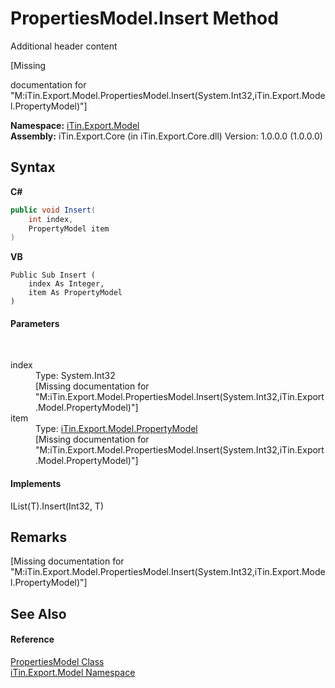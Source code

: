 # PropertiesModel.Insert Method 
Additional header content 

\[Missing <summary> documentation for "M:iTin.Export.Model.PropertiesModel.Insert(System.Int32,iTin.Export.Model.PropertyModel)"\]

**Namespace:**&nbsp;<a href="ef57ffcc-e95e-b212-5a46-9aa6f5a3511f">iTin.Export.Model</a><br />**Assembly:**&nbsp;iTin.Export.Core (in iTin.Export.Core.dll) Version: 1.0.0.0 (1.0.0.0)

## Syntax

**C#**<br />
``` C#
public void Insert(
	int index,
	PropertyModel item
)
```

**VB**<br />
``` VB
Public Sub Insert ( 
	index As Integer,
	item As PropertyModel
)
```


#### Parameters
&nbsp;<dl><dt>index</dt><dd>Type: System.Int32<br />\[Missing <param name="index"/> documentation for "M:iTin.Export.Model.PropertiesModel.Insert(System.Int32,iTin.Export.Model.PropertyModel)"\]</dd><dt>item</dt><dd>Type: <a href="ea642bed-24ba-ed0b-e981-9c4e7b2cde82">iTin.Export.Model.PropertyModel</a><br />\[Missing <param name="item"/> documentation for "M:iTin.Export.Model.PropertiesModel.Insert(System.Int32,iTin.Export.Model.PropertyModel)"\]</dd></dl>

#### Implements
IList(T).Insert(Int32, T)<br />

## Remarks
\[Missing <remarks> documentation for "M:iTin.Export.Model.PropertiesModel.Insert(System.Int32,iTin.Export.Model.PropertyModel)"\]

## See Also


#### Reference
<a href="b0b4af43-2796-737a-c6d3-c99da922e088">PropertiesModel Class</a><br /><a href="ef57ffcc-e95e-b212-5a46-9aa6f5a3511f">iTin.Export.Model Namespace</a><br />